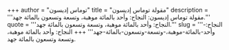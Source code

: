 +++
author = "توماس إديسون"
title = "مقولة توماس إديسون"
description = '''مقولة توماس إديسون: النجاح: وأحد بالمائة موهبة، وتسعة وتسعون بالمائة جهد.'''
quote = '''النجاح: وأحد بالمائة موهبة، وتسعة وتسعون بالمائة جهد.'''
slug = '''النجاح:-وأحد-بالمائة-موهبة،-وتسعة-وتسعون-بالمائة-جهد'''
+++
النجاح: وأحد بالمائة موهبة، وتسعة وتسعون بالمائة جهد.
